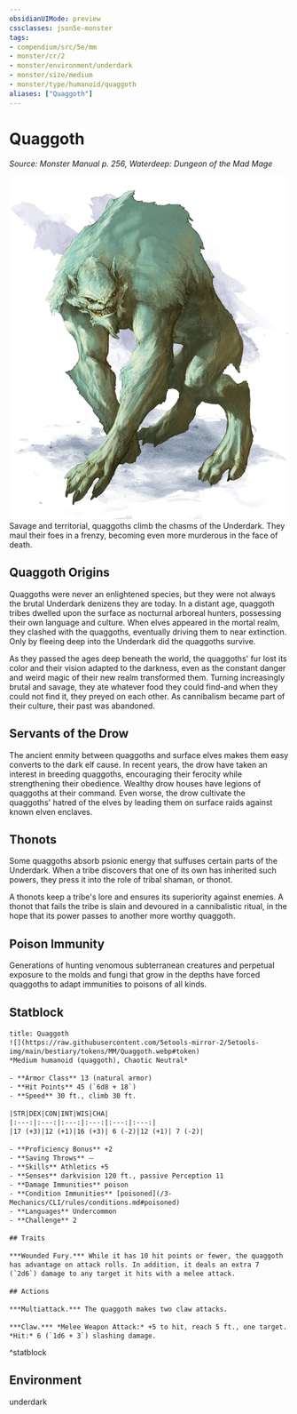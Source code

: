 ```yaml
---
obsidianUIMode: preview
cssclasses: json5e-monster
tags:
- compendium/src/5e/mm
- monster/cr/2
- monster/environment/underdark
- monster/size/medium
- monster/type/humanoid/quaggoth
aliases: ["Quaggoth"]
---
```

# Quaggoth
*Source: Monster Manual p. 256, Waterdeep: Dungeon of the Mad Mage*  

![](https://raw.githubusercontent.com/5etools-mirror-2/5etools-img/main/bestiary/MM/Quaggoth.webp#right)  
Savage and territorial, quaggoths climb the chasms of the Underdark. They maul their foes in a frenzy, becoming even more murderous in the face of death.

## Quaggoth Origins

Quaggoths were never an enlightened species, but they were not always the brutal Underdark denizens they are today. In a distant age, quaggoth tribes dwelled upon the surface as nocturnal arboreal hunters, possessing their own language and culture. When elves appeared in the mortal realm, they clashed with the quaggoths, eventually driving them to near extinction. Only by fleeing deep into the Underdark did the quaggoths survive.

As they passed the ages deep beneath the world, the quaggoths' fur lost its color and their vision adapted to the darkness, even as the constant danger and weird magic of their new realm transformed them. Turning increasingly brutal and savage, they ate whatever food they could find-and when they could not find it, they preyed on each other. As cannibalism became part of their culture, their past was abandoned.

## Servants of the Drow

The ancient enmity between quaggoths and surface elves makes them easy converts to the dark elf cause. In recent years, the drow have taken an interest in breeding quaggoths, encouraging their ferocity while strengthening their obedience. Wealthy drow houses have legions of quaggoths at their command. Even worse, the drow cultivate the quaggoths' hatred of the elves by leading them on surface raids against known elven enclaves.

## Thonots

Some quaggoths absorb psionic energy that suffuses certain parts of the Underdark. When a tribe discovers that one of its own has inherited such powers, they press it into the role of tribal shaman, or thonot.

A thonots keep a tribe's lore and ensures its superiority against enemies. A thonot that fails the tribe is slain and devoured in a cannibalistic ritual, in the hope that its power passes to another more worthy quaggoth.

## Poison Immunity

Generations of hunting venomous subterranean creatures and perpetual exposure to the molds and fungi that grow in the depths have forced quaggoths to adapt immunities to poisons of all kinds.


## Statblock

```ad-statblock
title: Quaggoth
![](https://raw.githubusercontent.com/5etools-mirror-2/5etools-img/main/bestiary/tokens/MM/Quaggoth.webp#token)
*Medium humanoid (quaggoth), Chaotic Neutral*

- **Armor Class** 13 (natural armor)
- **Hit Points** 45 (`6d8 + 18`) 
- **Speed** 30 ft., climb 30 ft.

|STR|DEX|CON|INT|WIS|CHA|
|:---:|:---:|:---:|:---:|:---:|:---:|
|17 (+3)|12 (+1)|16 (+3)| 6 (-2)|12 (+1)| 7 (-2)|

- **Proficiency Bonus** +2
- **Saving Throws** ⏤
- **Skills** Athletics +5
- **Senses** darkvision 120 ft., passive Perception 11
- **Damage Immunities** poison
- **Condition Immunities** [poisoned](/3-Mechanics/CLI/rules/conditions.md#poisoned)
- **Languages** Undercommon
- **Challenge** 2

## Traits

***Wounded Fury.*** While it has 10 hit points or fewer, the quaggoth has advantage on attack rolls. In addition, it deals an extra 7 (`2d6`) damage to any target it hits with a melee attack.

## Actions

***Multiattack.*** The quaggoth makes two claw attacks.

***Claw.*** *Melee Weapon Attack:* +5 to hit, reach 5 ft., one target. *Hit:* 6 (`1d6 + 3`) slashing damage.
```
^statblock

## Environment

underdark